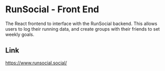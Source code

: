 # RunSocial - Front End
The React frontend to interface with the RunSocial backend. This allows users to log their running data, and create groups with their friends to set weekly goals.
## Link
https://www.runsocial.social/
